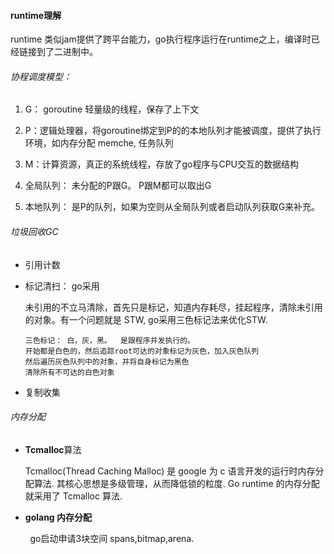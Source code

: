#### runtime理解

runtime 类似jam提供了跨平台能力，go执行程序运行在runtime之上，编译时已经链接到了二进制中。

###### 协程调度模型：

1. G： goroutine 轻量级的线程，保存了上下文

2. P：逻辑处理器，将goroutine绑定到P的的本地队列才能被调度，提供了执行环境，如内存分配 memche, 任务队列

3. M：计算资源，真正的系统线程，存放了go程序与CPU交互的数据结构

4. 全局队列： 未分配的P跟G。 P跟M都可以取出G

5. 本地队列： 是P的队列，如果为空则从全局队列或者启动队列获取G来补充。

###### 垃圾回收GC

- 引用计数

- 标记清扫： go采用
  
  未引用的不立马清除，首先只是标记，知道内存耗尽，挂起程序，清除未引用的对象。有一个问题就是 STW, go采用三色标记法来优化STW.
  
  ```
  三色标记： 白，灰，黑。  是跟程序并发执行的。
  开始都是白色的，然后追踪root可达的对象标记为灰色，加入灰色队列
  然后遍历灰色队列中的对象，并将自身标记为黑色
  清除所有不可达的白色对象
  ```

- 复制收集

###### 内存分配

- **Tcmalloc**算法
  
  Tcmalloc(Thread Caching Malloc) 是 google 为 c 语言开发的运行时内存分配算法. 其核心思想是多级管理，从而降低锁的粒度. Go runtime 的内存分配就采用了 Tcmalloc 算法.

- **golang 内存分配**

        go启动申请3块空间 spans,bitmap,arena.
